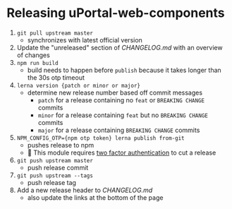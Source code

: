 # Releasing uPortal-web-components

1. `git pull upstream master`
   - synchronizes with latest official version
2. Update the "unreleased" section of _CHANGELOG.md_ with an overview of changes
3. `npm run build`
   - build needs to happen before `publish` because it takes longer than the 30s otp timeout
4. `lerna version {patch or minor or major}`
   - determine new release number based off commit messages
     - `patch` for a release containing no `feat` or `BREAKING CHANGE` commits
     - `minor` for a release containing `feat` but no `BREAKING CHANGE` commits
     - `major` for a release containing `BREAKING CHANGE` commits
5. `NPM_CONFIG_OTP={npm otp token} lerna publish from-git`
   - pushes release to npm
   - :notebook: This module requires [two factor authentication][] to cut a release
6. `git push upstream master`
   - push release commit
7. `git push upstream --tags`
   - push release tag
8. Add a new release header to _CHANGELOG.md_
   - also update the links at the bottom of the page

[two factor authentication]: https://docs.npmjs.com/getting-started/using-two-factor-authentication
